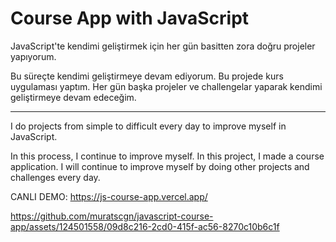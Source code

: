 # Course App with JavaScript

JavaScript'te kendimi geliştirmek için her gün basitten zora doğru projeler yapıyorum.

Bu süreçte kendimi geliştirmeye devam ediyorum. Bu projede kurs uygulaması yaptım. Her gün başka projeler ve challengelar yaparak kendimi geliştirmeye devam edeceğim.

--------------------------------------------------------------------------------

I do projects from simple to difficult every day to improve myself in JavaScript.

In this process, I continue to improve myself. In this project, I made a course application. I will continue to improve myself by doing other projects and challenges every day.

CANLI DEMO: https://js-course-app.vercel.app/


https://github.com/muratscgn/javascript-course-app/assets/124501558/09d8c216-2cd0-415f-ac56-8270c10b6c1f

